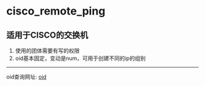 # cisco_remote_ping
## 适用于CISCO的交换机

1. 使用的团体需要有写的权限
2. oid基本固定，变动是num，可用于创建不同的ip的组别

------

oid查询网址: [oid](https://cric.grenoble.cnrs.fr/Administrateurs/Outils/MIBS/?oid=​)